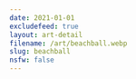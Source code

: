```yaml
---
date: 2021-01-01
excludefeed: true
layout: art-detail
filename: /art/beachball.webp
slug: beachball
nsfw: false
---
```


